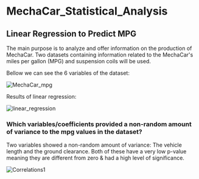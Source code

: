 # MechaCar_Statistical_Analysis

## Linear Regression to Predict MPG

The main purpose is to analyze and offer information on the production of MechaCar. Two datasets containing information related to the MechaCar's miles per gallon (MPG) and suspension coils will be used.

Bellow we can see the 6 variables of the dataset:

![MechaCar_mpg](https://user-images.githubusercontent.com/96633294/163697302-febe1cfb-6535-47f3-835e-700a13d28064.png)

Results of linear regression: 

![linear_regression](https://user-images.githubusercontent.com/96633294/163697125-b9db578a-eed2-4c8c-922b-575a9f4f29e7.png)

### Which variables/coefficients provided a non-random amount of variance to the mpg values in the dataset?
Two variables showed a non-random amount of variance: The vehicle length and the ground clearance. Both of these have a very low p-value meaning they are different from zero & had a high level of significance. 


![Correlations1](https://user-images.githubusercontent.com/96633294/163697521-154c2f40-e090-4573-b070-9896a2908674.png)
